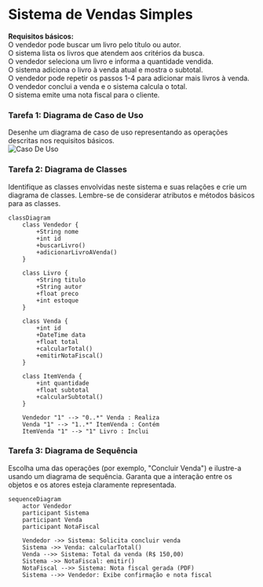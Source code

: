 # Sistema de Vendas Simples
**Requisitos básicos:** <br>
O vendedor pode buscar um livro pelo título ou autor. <br>
O sistema lista os livros que atendem aos critérios da busca. <br>
O vendedor seleciona um livro e informa a quantidade vendida. <br>
O sistema adiciona o livro à venda atual e mostra o subtotal. <br>
O vendedor pode repetir os passos 1-4 para adicionar mais livros à venda. <br>
O vendedor conclui a venda e o sistema calcula o total. <br>
O sistema emite uma nota fiscal para o cliente. <br>
### Tarefa 1: Diagrama de Caso de Uso<br>
Desenhe um diagrama de caso de uso representando as operações descritas nos requisitos básicos. <br>
![Caso De Uso](SistemVendasCasodeUso.png)
### Tarefa 2: Diagrama de Classes
Identifique as classes envolvidas neste sistema e suas relações e crie um diagrama de classes. Lembre-se de considerar atributos e métodos básicos para as classes.
```mermaid
classDiagram
    class Vendedor {
        +String nome
        +int id
        +buscarLivro()
        +adicionarLivroAVenda()
    }

    class Livro {
        +String titulo
        +String autor
        +float preco
        +int estoque
    }

    class Venda {
        +int id
        +DateTime data
        +float total
        +calcularTotal()
        +emitirNotaFiscal()
    }

    class ItemVenda {
        +int quantidade
        +float subtotal
        +calcularSubtotal()
    }

    Vendedor "1" --> "0..*" Venda : Realiza
    Venda "1" --> "1..*" ItemVenda : Contém
    ItemVenda "1" --> "1" Livro : Inclui
```
### Tarefa 3: Diagrama de Sequência
Escolha uma das operações (por exemplo, "Concluir Venda") e ilustre-a usando um diagrama de sequência. Garanta que a interação entre os objetos e os atores esteja claramente representada.
```mermaid
sequenceDiagram
    actor Vendedor
    participant Sistema
    participant Venda
    participant NotaFiscal

    Vendedor ->> Sistema: Solicita concluir venda
    Sistema ->> Venda: calcularTotal()
    Venda -->> Sistema: Total da venda (R$ 150,00)
    Sistema ->> NotaFiscal: emitir()
    NotaFiscal -->> Sistema: Nota fiscal gerada (PDF)
    Sistema -->> Vendedor: Exibe confirmação e nota fiscal
```
